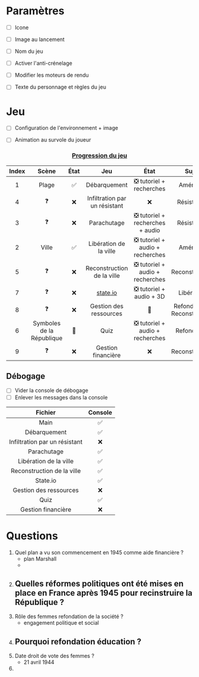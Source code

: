 # Paramètres

- [ ] Icone
- [ ] Image au lancement
- [ ] Nom du jeu
- [ ] Activer l'anti-crénelage
- [ ] Modifier les moteurs de rendu
- [ ] Texte du personnage et règles du jeu



# Jeu

- [ ] Configuration de l'environnement + image

- [ ] Animation au survole du joueur


<center>
	<h3>
        <u>Progression du jeu</u>
    </h3>
</center>

| Index | Scène | État |          Jeu           | État | Sujet |
| :---: | :---: | :--: | :--------------------: | :--: | :--: |
|   1   | Plage |  ✅   |      Débarquement      |   ❎ tutoriel + recherches   |   Amérique   |
|   4   |             ❓             |  ❌   |                Infiltration par un résistant                 |                       ❌                       | Résistance |
|   3   |   ❓   |  ❌   |           Parachutage |  ❎ tutoriel + recherches + audio  | Résistance |
|   2   | Ville |  ✅   | Libération de la ville | ❎ tutoriel + audio + recherches | Amérique |
|   5   |             ❓             |  ❌   |                  Reconstruction de la ville                  |        ❎ tutoriel + audio + recherches        | Reconstruction |
|   7   |             ❓             |  ❌   | [state.io](https://play.google.com/store/apps/details?id=io.state.fight) | ❎ tutoriel + audio +  3D | Libération |
|   8   |             ❓             |  ❌   |                    Gestion des ressources                    |                       🔄️                       | Refondation / Reconstruction |
|   6   | Symboles de la République |  🔄️   |                             Quiz                             |        ❎ tutoriel + audio + recherches        | Refondation |
|   9   | ❓ | ❌ |                      Gestion financière                      | ❌ | Reconstruction |



## Débogage

- [ ] Vider la console de débogage
- [ ] Enlever les messages dans la console

|            Fichier            | Console |
| :---------------------------: | :-----: |
|             Main              |    ✅    |
|         Débarquement          |    ✅    |
| Infiltration par un résistant |    ❌    |
|          Parachutage          |    ✅    |
|    Libération de la ville     |    ✅    |
|  Reconstruction de la ville   |    ✅    |
|           State.io            |    ✅    |
|    Gestion des ressources     |    ❌    |
|             Quiz              |    ✅    |
|      Gestion financière       |    ❌    |



# Questions

1. Quel plan a vu son commencement en 1945 comme aide financière ?
	- plan Marshall
	- 
2. Quelles réformes politiques ont été mises en place en France après 1945 pour recinstruire la République ?
	- 
3. Rôle des femmes refondation de la société ?
	- engagement politique et social
4. Pourquoi refondation éducation ?
	- 
5. Date droit de vote des femmes ?
	- 21 avril 1944
6. 
